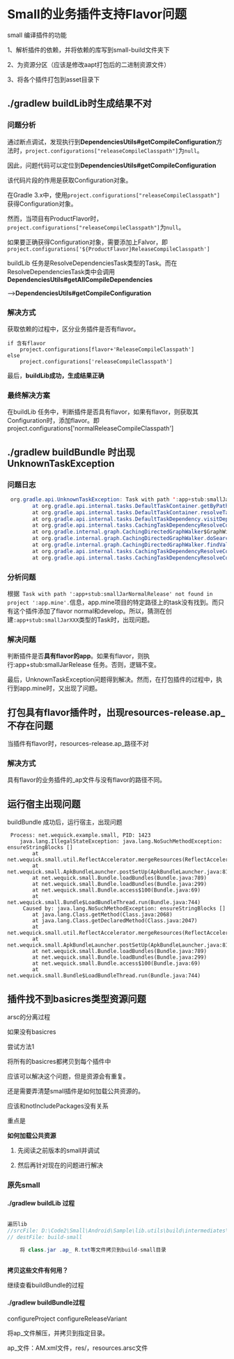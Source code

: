 # Small的业务插件支持Flavor问题

small 编译插件的功能

1、解析插件的依赖，并将依赖的库写到small-build文件夹下

2、为资源分区（应该是修改aapt打包后的二进制资源文件）

3、将各个插件打包到asset目录下



## ./gradlew buildLib时生成结果不对



### 问题分析

通过断点调试，发现执行到**DependenciesUtils#getCompileConfiguration**方法时，`project.configurations["releaseCompileClasspath"]`为`null`。

因此，问题代码可以定位到**DependenciesUtils#getCompileConfiguration**

该代码片段的作用是获取Configuration对象。

在Gradle 3.x中，使用`project.configurations["releaseCompileClasspath"] `获得Configuration对象。

然而，当项目有ProductFlavor时，`project.configurations["releaseCompileClasspath"]`为`null`。

如果要正确获得Configuration对象，需要添加上Falvor，即`project.configurations['${ProductFlavor}ReleaseCompileClasspath']`

buildLib 任务是ResolveDependenciesTask类型的Task。而在ResolveDependenciesTask类中会调用**DependenciesUtils#getAllCompileDependencies**

-->**DependenciesUtils#getCompileConfiguration**



### 解决方式

获取依赖的过程中，区分业务插件是否有flavor。

```
if 含有flavor
	project.configurations[flavor+'ReleaseCompileClasspath']
else
	project.configurations['releaseCompileClasspath']
```



最后，**buildLib成功，生成结果正确**

### 最终解决方案



在buildLib 任务中，判断插件是否具有flavor，如果有flavor，则获取其Configuration时，添加flavor。即project.configurations['normalReleaseCompileClasspath']

## ./gradlew buildBundle 时出现UnknownTaskException



### 问题日志

```java
 org.gradle.api.UnknownTaskException: Task with path ':app+stub:smallJarNormalRelease' not found in project ':app.mine'.
        at org.gradle.api.internal.tasks.DefaultTaskContainer.getByPath(DefaultTaskContainer.java:200)
        at org.gradle.api.internal.tasks.DefaultTaskContainer.resolveTask(DefaultTaskContainer.java:182)
        at org.gradle.api.internal.tasks.DefaultTaskDependency.visitDependencies(DefaultTaskDependency.java:128)
        at org.gradle.api.internal.tasks.CachingTaskDependencyResolveContext$TaskGraphImpl.getNodeValues(CachingTaskDependencyResolveContext.java:90)
        at org.gradle.internal.graph.CachingDirectedGraphWalker$GraphWithEmpyEdges.getNodeValues(CachingDirectedGraphWalker.java:211)
        at org.gradle.internal.graph.CachingDirectedGraphWalker.doSearch(CachingDirectedGraphWalker.java:121)
        at org.gradle.internal.graph.CachingDirectedGraphWalker.findValues(CachingDirectedGraphWalker.java:73)
        at org.gradle.api.internal.tasks.CachingTaskDependencyResolveContext.doResolve(CachingTaskDependencyResolveContext.java:77)
        at org.gradle.api.internal.tasks.CachingTaskDependencyResolveContext.resolve(CachingTaskDependencyResolveContext.java:66)

```

### 分析问题



根据` Task with path ':app+stub:smallJarNormalRelease' not found in project ':app.mine'.`信息，app.mine项目的特定路径上的task没有找到。而只有这个插件添加了flavor normal和develop。所以，猜测在创建`:app+stub:smallJarXXX`类型的Task时，出现问题。



### 解决问题

判断插件是否**具有flavor的app**。如果有flavor，则执行:app+stub:smallJarRelease 任务。否则，逻辑不变。

最后，UnknownTaskException问题得到解决。然而，在打包插件的过程中，执行到app.mine时，又出现了问题。



## 打包具有flavor插件时，出现resources-release.ap_不存在问题



当插件有flavor时，resources-release.ap_路径不对

### 解决方式

具有flavor的业务插件的_ap文件与没有flavor的路径不同。

## 运行宿主出现问题  

buildBundle 成功后，运行宿主，出现问题

```
 Process: net.wequick.example.small, PID: 1423
    java.lang.IllegalStateException: java.lang.NoSuchMethodException: ensureStringBlocks []
        at net.wequick.small.util.ReflectAccelerator.mergeResources(ReflectAccelerator.java:578)
        at net.wequick.small.ApkBundleLauncher.postSetUp(ApkBundleLauncher.java:811)
        at net.wequick.small.Bundle.loadBundles(Bundle.java:789)
        at net.wequick.small.Bundle.loadBundles(Bundle.java:299)
        at net.wequick.small.Bundle.access$100(Bundle.java:69)
        at net.wequick.small.Bundle$LoadBundleThread.run(Bundle.java:744)
     Caused by: java.lang.NoSuchMethodException: ensureStringBlocks []
        at java.lang.Class.getMethod(Class.java:2068)
        at java.lang.Class.getDeclaredMethod(Class.java:2047)
        at net.wequick.small.util.ReflectAccelerator.mergeResources(ReflectAccelerator.java:487)
        at net.wequick.small.ApkBundleLauncher.postSetUp(ApkBundleLauncher.java:811) 
        at net.wequick.small.Bundle.loadBundles(Bundle.java:789) 
        at net.wequick.small.Bundle.loadBundles(Bundle.java:299) 
        at net.wequick.small.Bundle.access$100(Bundle.java:69) 
        at net.wequick.small.Bundle$LoadBundleThread.run(Bundle.java:744) 
```



## 插件找不到basicres类型资源问题

arsc的分离过程

 如果没有basicres



尝试方法1

将所有的basicres都拷贝到每个插件中

应该可以解决这个问题，但是资源会有重复。

还是需要弄清楚small插件是如何加载公共资源的。

应该和notIncludePackages没有关系

重点是

**如何加载公共资源**



1. 先阅读之前版本的small并调试

2. 然后再针对现在的问题进行解决



### 原先small

#### ./gradlew buildLib 过程

```java

遍历lib
//srcFile: D:\Code2\Small\Android\Sample\lib.utils\build\intermediates\symbols\release
// destFile: build-small

	将 class.jar .ap_ R.txt等文件拷贝到build-small目录
	


```

**拷贝这些文件有何用？**

继续查看buildBundle的过程

#### ./gradlew buildBundle过程

configureProject
configureReleaseVariant

将ap_文件解压，并拷贝到指定目录。

ap_文件：AM.xml文件，res/，resources.arsc文件











